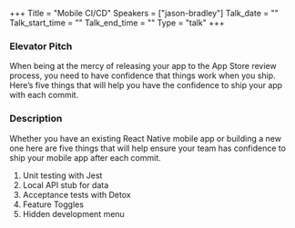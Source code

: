 +++
Title = "Mobile CI/CD"
Speakers = ["jason-bradley"]
Talk_date = ""
Talk_start_time = ""
Talk_end_time = ""
Type = "talk"
+++

### Elevator Pitch

When being at the mercy of releasing your app to the App Store review process, you need to have confidence that things work when you ship. Here’s five things that will help you have the confidence to ship your app with each commit.

### Description

Whether you have an existing React Native mobile app or building a new one here are five things that will help ensure your team has confidence to ship your mobile app after each commit.

1. Unit testing with Jest
2. Local API stub for data
3. Acceptance tests with Detox
4. Feature Toggles
5. Hidden development menu